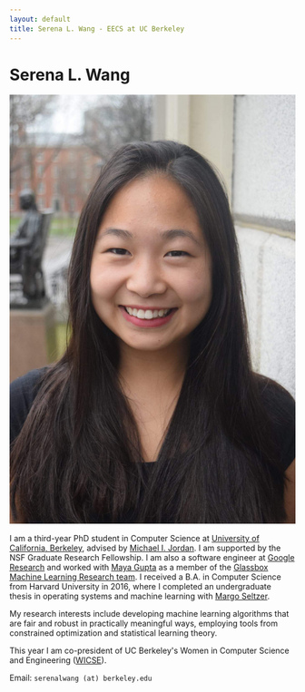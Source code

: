 ```yaml
---
layout: default
title: Serena L. Wang - EECS at UC Berkeley
---
```

	
	
# Serena L. Wang 

<img src="img/serena.jpg" alt="Photo" class="rightside_image">

I am a third-year PhD student in Computer Science at [University of California, Berkeley](https://eecs.berkeley.edu/), advised by [Michael I. Jordan](https://people.eecs.berkeley.edu/~jordan/). I am supported by the NSF Graduate Research Fellowship. I am also a software engineer at [Google Research](https://research.google/people/SerenaLutongWang/) and worked with [Maya Gupta](https://mayagupta.org/) as a member of the [Glassbox Machine Learning Research team](https://www.technologyreview.com/2015/11/05/165175/google-tries-to-make-machine-learning-a-little-more-human/). I received a B.A. in Computer Science from Harvard University in 2016, where I completed an undergraduate thesis in operating systems and machine learning with [Margo Seltzer](https://www.seltzer.com/margo/).

My research interests include developing machine learning algorithms that are fair and robust in practically meaningful ways, employing tools from constrained optimization and statistical learning theory.

This year I am co-president of UC Berkeley's Women in Computer Science and Engineering ([WICSE](https://www-inst.eecs.berkeley.edu//~wicse/)).
			
Email: `serenalwang (at) berkeley.edu`


